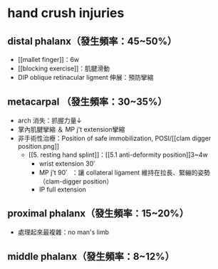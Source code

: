 #  hand crush injuries

##   distal phalanx（發生頻率：45~50%）
- [[mallet finger]]：6w
- [[blocking exercise]]：肌腱滑動
- DIP oblique retinacular ligment 伸展：預防攣縮
    
##   metacarpal （發生頻率：30~35%）
-   arch 消失：抓握力量↓
-   掌內肌腱攣縮 ＆ MP j't extension攣縮
-  非手術性治療：Position of safe immobilization, POSI/[[clam digger position.png]]
	- [[5. resting hand splint]]：[[5.1 anti-deformity position]]3~4w
		- wrist extension 30゜
		- MP j't 90゜：讓 collateral ligament 維持在拉長、緊繃的姿勢（clam-digger position）
		- IP full extension
##   proximal phalanx（發生頻率：15~20%）
- 處理起來最複雜：no man's limb
##   middle phalanx（發生頻率：8~12%）
